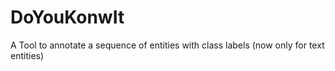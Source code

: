 # DoYouKonwIt
A Tool to annotate a sequence of entities with class labels (now only for text entities) 
